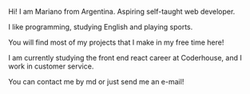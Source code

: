  Hi! I am Mariano from Argentina. Aspiring self-taught web developer.
 
 I like programming, studying English and playing sports.

You will find most of my projects that I make in my free time here!

I am currently studying the front end react career at Coderhouse, and I work in customer service.
 
You can contact me by md or just send me an e-mail!

